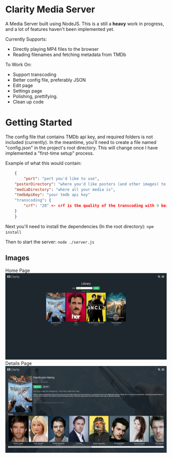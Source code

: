 # Clarity Media Server

A Media Server built using NodeJS. This is a still a **heavy** work in progress, and a lot of features haven't been implemented yet.

Currently Supports:
 - Directly playing MP4 files to the browser
 - Reading filenames and fetching metadata from TMDb

To Work On:
 - Support transcoding
 - Better config file, preferably JSON
 - Edit page
 - Settings page
 - Polishing, prettifying.
 - Clean up code

# Getting Started
The config file that contains TMDb api key, and required folders is not included (currently).
In the meantime, you'll need to create a file named "config.json" in the project's root directory. This will change once I have implemented a "first-time setup" process. 

Example of what this would contain:
```json
    {
    	"port": "port you'd like to use",
	"posterDirectory": "where you'd like posters (and other images) to be stored",
	"mediaDirectory": "where all your media is",
	"tmdbApiKey": "your tmdb api key"
	"transcoding": {
		"crf": "20" <- crf is the quality of the transcoding with 0 being best and 50 being worst
	}
    }
```

Next you'll need to install the dependencies (In the root directory):
    `npm install`

Then to start the server: `node ./server.js`


## Images
Home Page
![alt text](https://raw.githubusercontent.com/nomad23541/clarity-media-server/master/screenshots/screen-0.png)
Details Page
![alt text](https://raw.githubusercontent.com/nomad23541/clarity-media-server/master/screenshots/screen-1.png)
